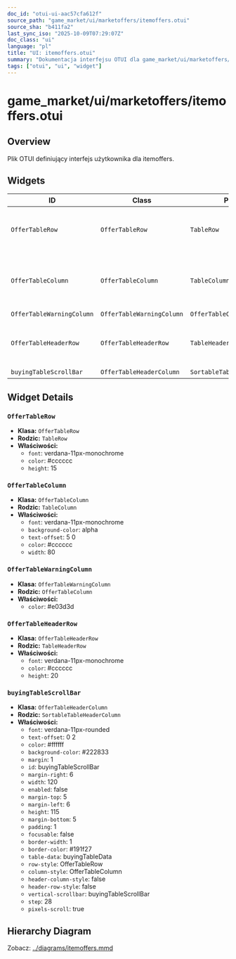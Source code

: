 ```yaml
---
doc_id: "otui-ui-aac57cfa612f"
source_path: "game_market/ui/marketoffers/itemoffers.otui"
source_sha: "b411fa2"
last_sync_iso: "2025-10-09T07:29:07Z"
doc_class: "ui"
language: "pl"
title: "UI: itemoffers.otui"
summary: "Dokumentacja interfejsu OTUI dla game_market/ui/marketoffers/itemoffers.otui"
tags: ["otui", "ui", "widget"]
---
```


# game_market/ui/marketoffers/itemoffers.otui

## Overview

Plik OTUI definiujący interfejs użytkownika dla itemoffers.

## Widgets

| ID | Class | Parent | Key Properties |
|----|-------|--------|----------------|
| `OfferTableRow` | `OfferTableRow` | `TableRow` | font=verdana-11px-monochrome, color=#cccccc, height=15 |
| `OfferTableColumn` | `OfferTableColumn` | `TableColumn` | font=verdana-11px-monochrome, background-color=alpha, text-offset=5 0 |
| `OfferTableWarningColumn` | `OfferTableWarningColumn` | `OfferTableColumn` | color=#e03d3d |
| `OfferTableHeaderRow` | `OfferTableHeaderRow` | `TableHeaderRow` | font=verdana-11px-monochrome, color=#cccccc, height=20 |
| `buyingTableScrollBar` | `OfferTableHeaderColumn` | `SortableTableHeaderColumn` | enabled=false |

## Widget Details

### `OfferTableRow`

- **Klasa:** `OfferTableRow`
- **Rodzic:** `TableRow`
- **Właściwości:**
  - `font`: verdana-11px-monochrome
  - `color`: #cccccc
  - `height`: 15

### `OfferTableColumn`

- **Klasa:** `OfferTableColumn`
- **Rodzic:** `TableColumn`
- **Właściwości:**
  - `font`: verdana-11px-monochrome
  - `background-color`: alpha
  - `text-offset`: 5 0
  - `color`: #cccccc
  - `width`: 80

### `OfferTableWarningColumn`

- **Klasa:** `OfferTableWarningColumn`
- **Rodzic:** `OfferTableColumn`
- **Właściwości:**
  - `color`: #e03d3d

### `OfferTableHeaderRow`

- **Klasa:** `OfferTableHeaderRow`
- **Rodzic:** `TableHeaderRow`
- **Właściwości:**
  - `font`: verdana-11px-monochrome
  - `color`: #cccccc
  - `height`: 20

### `buyingTableScrollBar`

- **Klasa:** `OfferTableHeaderColumn`
- **Rodzic:** `SortableTableHeaderColumn`
- **Właściwości:**
  - `font`: verdana-11px-rounded
  - `text-offset`: 0 2
  - `color`: #ffffff
  - `background-color`: #222833
  - `margin`: 1
  - `id`: buyingTableScrollBar
  - `margin-right`: 6
  - `width`: 120
  - `enabled`: false
  - `margin-top`: 5
  - `margin-left`: 6
  - `height`: 115
  - `margin-bottom`: 5
  - `padding`: 1
  - `focusable`: false
  - `border-width`: 1
  - `border-color`: #191f27
  - `table-data`: buyingTableData
  - `row-style`: OfferTableRow
  - `column-style`: OfferTableColumn
  - `header-column-style`: false
  - `header-row-style`: false
  - `vertical-scrollbar`: buyingTableScrollBar
  - `step`: 28
  - `pixels-scroll`: true

## Hierarchy Diagram

Zobacz: [../diagrams/itemoffers.mmd](../diagrams/itemoffers.mmd)
